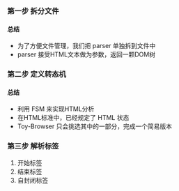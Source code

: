 ### 第一步 拆分文件
#### 总结
* 为了方便文件管理，我们把 parser 单独拆到文件中
* parser 接受HTML文本做为参数，返回一颗DOM树


### 第二步 定义转态机
#### 总结
* 利用 FSM 来实现HTML分析
* 在HTML标准中，已经规定了 HTML 状态
* Toy-Browser 只会挑选其中的一部分，完成一个简易版本

### 第三步 解析标签
1. 开始标签
2. 结束标签
3. 自封闭标签